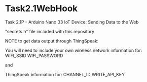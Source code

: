 # Task2.1WebHook
Task 2.1P - Arduino Nano 33 IoT Device: Sending Data to the Web

"secrets.h" file included with this repository

NOTE to get data output through ThingSpeak:
 
You will need to include your own wireless network information for:
WIFI_SSID
WIFI_PASSWORD

and

ThingSpeak information for:
CHANNEL_ID
WRITE_API_KEY
